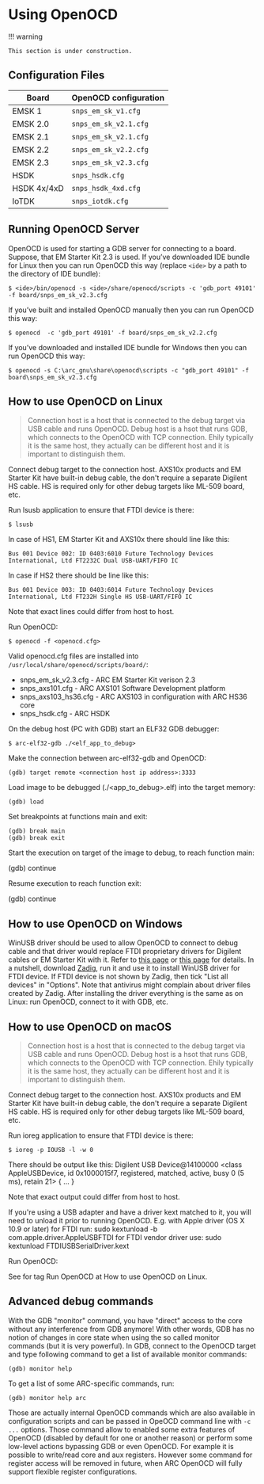 # Using OpenOCD

!!! warning

    This section is under construction.

## Configuration Files

| Board       | OpenOCD configuration |
|-------------|-----------------------|
| EMSK 1      | `snps_em_sk_v1.cfg`   |
| EMSK 2.0    | `snps_em_sk_v2.1.cfg` |
| EMSK 2.1    | `snps_em_sk_v2.1.cfg` |
| EMSK 2.2    | `snps_em_sk_v2.2.cfg` |
| EMSK 2.3    | `snps_em_sk_v2.3.cfg` |
| HSDK        | `snps_hsdk.cfg`       |
| HSDK 4x/4xD | `snps_hsdk_4xd.cfg`   |
| IoTDK       | `snps_iotdk.cfg`      |

## Running OpenOCD Server

OpenOCD is used for starting a GDB server for connecting to a board.
Suppose, that EM Starter Kit 2.3 is used. If you’ve downloaded IDE bundle for
Linux then you can run OpenOCD this way (replace `<ide>` by a path to the
directory of IDE bundle):

```shell
$ <ide>/bin/openocd -s <ide>/share/openocd/scripts -c 'gdb_port 49101' -f board/snps_em_sk_v2.3.cfg
```

If you’ve built and installed OpenOCD manually then you can run OpenOCD this way:

```shell
$ openocd  -c 'gdb_port 49101' -f board/snps_em_sk_v2.2.cfg
```

If you’ve downloaded and installed IDE bundle for Windows then you can run OpenOCD this way:

```shell
$ openocd -s C:\arc_gnu\share\openocd\scripts -c "gdb_port 49101" -f board\snps_em_sk_v2.3.cfg
```

## How to use OpenOCD on Linux

> Connection host is a host that is connected to the debug target via USB cable
> and runs OpenOCD. Debug host is a hsot that runs GDB, which connects to the
> OpenOCD with TCP connection. Ehily typically it is the same host, they
> actually can be different host and it is important to distinguish them.

Connect debug target to the connection host. AXS10x products and EM Starter Kit
have built-in debug cable, the don't require a separate Digilent HS cable. HS
is required only for other debug targets like ML-509 board, etc.

Run lsusb application to ensure that FTDI device is there:

    $ lsusb

In case of HS1, EM Starter Kit and AXS10x there should line like this:

    Bus 001 Device 002: ID 0403:6010 Future Technology Devices International, Ltd FT2232C Dual USB-UART/FIFO IC

In case if HS2 there should be line like this:

    Bus 001 Device 003: ID 0403:6014 Future Technology Devices International, Ltd FT232H Single HS USB-UART/FIFO IC

Note that exact lines could differ from host to host.

Run OpenOCD:

    $ openocd -f <openocd.cfg>

Valid openocd.cfg files are installed into
`/usr/local/share/openocd/scripts/board/`:

* snps_em_sk_v2.3.cfg - ARC EM Starter Kit verison 2.3
* snps_axs101.cfg - ARC AXS101 Software Development platform
* snps_axs103_hs36.cfg - ARC AXS103 in configuration with ARC HS36 core
* snps_hsdk.cfg - ARC HSDK

On the debug host (PC with GDB) start an ELF32 GDB debugger:

    $ arc-elf32-gdb ./<elf_app_to_debug>

Make the connection between arc-elf32-gdb and OpenOCD:

    (gdb) target remote <connection host ip address>:3333

Load image to be debugged (./<app_to_debug>.elf) into the target memory:

    (gdb) load

Set breakpoints at functions main and exit:

    (gdb) break main
    (gdb) break exit

Start the execution on target of the image to debug, to reach function main:

  (gdb) continue

Resume execution to reach function exit:

  (gdb) continue

## How to use OpenOCD on Windows

WinUSB driver should be used to allow OpenOCD to connect to debug cable and
that driver would replace FTDI proprietary drivers for Digilent cables or EM
Starter Kit with it.  Refer to [this
page](https://github.com/libusb/libusb/wiki/Windows#How_to_use_libusb_on_Windows)
or [this
page](https://github.com/foss-for-synopsys-dwc-arc-processors/arc_gnu_eclipse/wiki/How-to-Use-OpenOCD-on-Windows)
for details. In a nutshell, download [Zadig](http://zadig.akeo.ie/), run it and
use it to install WinUSB driver for FTDI device. If FTDI device is not shown by
Zadig, then tick "List all devices" in "Options". Note that antivirus might
complain about driver files created by Zadig. After installing the driver
everything is the same as on Linux: run OpenOCD, connect to it with GDB, etc.


## How to use OpenOCD on macOS

> Connection host is a host that is connected to the debug target via USB cable
> and runs OpenOCD. Debug host is a hsot that runs GDB, which connects to the
> OpenOCD with TCP connection. Ehily typically it is the same host, they
> actually can be different host and it is important to distinguish them.

Connect debug target to the connection host. AXS10x products and EM Starter Kit
have built-in debug cable, the don't require a separate Digilent HS cable. HS
is required only for other debug targets like ML-509 board, etc.

Run ioreg application to ensure that FTDI device is there:

    $ ioreg -p IOUSB -l -w 0

There should be output like this:
    Digilent USB Device@14100000  <class AppleUSBDevice, id 0x1000015f7, registered, matched, active, busy 0 (5 ms), retain 21>
    {
      ...
    }

Note that exact output could differ from host to host.

If you're using a USB adapter and have a driver kext matched to it,
you will need to unload it prior to running OpenOCD. E.g. with Apple
driver (OS X 10.9 or later) for FTDI run:
  sudo kextunload -b com.apple.driver.AppleUSBFTDI
for FTDI vendor driver use:
  sudo kextunload FTDIUSBSerialDriver.kext

Run OpenOCD:

See for tag Run OpenOCD at How to use OpenOCD on Linux.

## Advanced debug commands

With the GDB "monitor" command, you have "direct" access to the core without
any interference from GDB anymore! With other words, GDB has no notion of
changes in core state when using the so called  monitor commands (but it is
very powerful). In GDB, connect to the OpenOCD target and type following
command to get a list of available monitor commands:

    (gdb) monitor help

To get a list of some ARC-specific commands, run:

    (gdb) monitor help arc

Those are actually internal OpenOCD commands which are also available in
configuration scripts and can be passed in OpeOCD command line with `-c ...`
options. Those command allow to enabled some extra features of OpenOCD
(disabled by default for one or another reason) or perform some low-level
actions bypassing GDB or even OpenOCD. For example it is possible to write/read
core and aux registers. However some command for register access will be
removed in future, when ARC OpenOCD will fully support flexible register
configurations.
